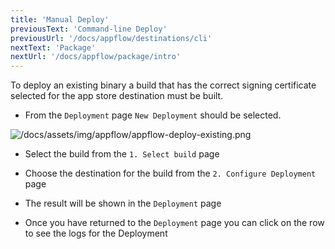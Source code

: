 ```yaml
---
title: 'Manual Deploy'
previousText: 'Command-line Deploy'
previousUrl: '/docs/appflow/destinations/cli'
nextText: 'Package'
nextUrl: '/docs/appflow/package/intro'
---
```


To deploy an existing binary a build that has the correct signing certificate selected for the app store destination must be built.

- From the `Deployment` page `New Deployment` should be selected.

![/docs/assets/img/appflow/appflow-deploy-existing.png](/docs/assets/img/appflow/appflow-deploy-existing.png)

- Select the build from the `1. Select build` page

- Choose the destination for the build from the `2. Configure Deployment` page

- The result will be shown in the `Deployment` page

- Once you have returned to the `Deployment` page you can click on the row to see the logs for the Deployment

